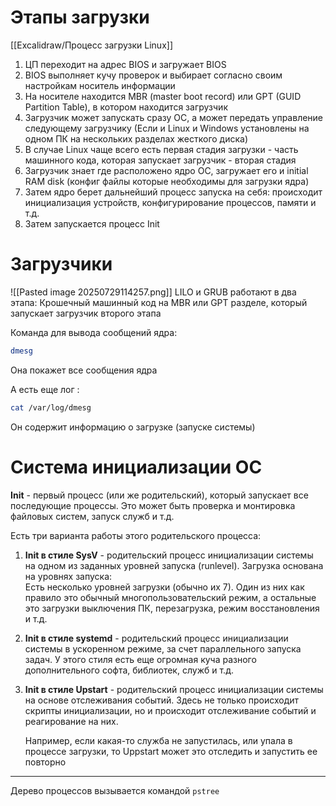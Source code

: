 # Этапы загрузки
[[Excalidraw/Процесс загрузки Linux]]
1. ЦП переходит на адрес BIOS и загружает BIOS
2. BIOS выполняет кучу проверок и выбирает согласно своим настройкам носитель информации
3. На носителе находится MBR (master boot record) или GPT (GUID Partition Table), в котором находится загрузчик
4. Загрузчик может запускать сразу ОС, а может передать управление следующему загрузчику (Если и Linux и Windows установлены на одном ПК на нескольких разделах жесткого диска)
5. В случае Linux чаще всего есть первая стадия загрузки - часть машинного кода, которая запускает загрузчик - вторая стадия
6. Загрузчик знает где расположено ядро ОС, загружает его и initial RAM disk (конфиг файлы которые необходимы для загрузки ядра)
7. Затем ядро берет дальнейший процесс запуска на себя: происходит инициализация устройств, конфигурирование процессов, памяти и т.д.
8. Затем запускается процесс Init
# Загрузчики
![[Pasted image 20250729114257.png]]
LILO и GRUB работают в два этапа: Крошечный машинный код на MBR или GPT разделе, который запускает загрузчик второго этапа

Команда для вывода сообщений ядра:
```bash
dmesg
```
Она покажет все сообщения ядра

А есть еще лог :
```bash
cat /var/log/dmesg
```
Он содержит информацию о загрузке (запуске системы)
# Система инициализации ОС
**Init** - первый процесс (или же родительский), который запускает все последующие процессы.
Это может быть проверка и монтировка файловых систем, запуск служб и т.д.

Есть три варианта работы этого родительского процесса:
1. **Init в стиле SysV** - родительский процесс инициализации системы на одном из заданных уровней запуска (runlevel). Загрузка основана на уровнях запуска:   
   Есть несколько уровней загрузки (обычно их 7). Один из них как правило это обычный многопользовательский режим, а остальные это загрузки выключения ПК, перезагрузка, режим восстановления и т.д.
2. **Init в стиле systemd** - родительский процесс инициализации системы в ускоренном режиме, за счет параллельного запуска задач. У этого стиля есть еще огромная куча разного дополнительного софта, библиотек, служб и т.д.
3. **Init в стиле Upstart** - родительский процесс инициализации системы на основе отслеживания событий. Здесь не только происходит скрипты инициализации, но и происходит отслеживание событий и реагирование на них.
   
   Например, если какая-то служба не запустилась, или упала в процессе загрузки, то Uppstart может это отследить и запустить ее повторно

---
Дерево процессов вызывается командой `pstree`
